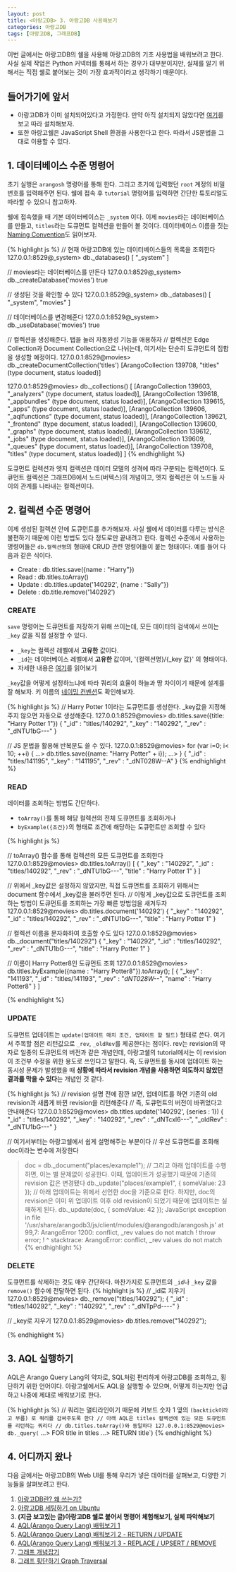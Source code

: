 ```yaml
---
layout: post
title: <아랑고DB> 3. 아랑고DB 사용해보기 
categories: 아랑고DB
tags: [아랑고DB, 그래프DB]
---
```

  
<div class="message">
이번 글에서는 아랑고DB의 쉘을 사용해 아랑고DB의 기초 사용법을 배워보려고 한다. 사실 실제 작업은 Python 커넥터를 통해서 하는 경우가 대부분이지만, 실체를 알기 위해서는 직접 쉘로 붙어보는 것이 가장 효과적이라고 생각하기 때문이다.
</div>

## 들어가기에 앞서
  - 아랑고DB가 이미 설치되어있다고 가정한다. 만약 아직 설치되지 않았다면 [여기](https://ud803.github.io/arangodb/2021/11/02/ArangoDB-2/)를 보고 따라 설치해보자.
  - 또한 아랑고쉘은 JavaScript Shell 환경을 사용한다고 한다. 따라서 JS문법을 그대로 이용할 수 있다.
  
## 1. 데이터베이스 수준 명령어
  초기 실행은 `arangosh` 명령어를 통해 한다. 그리고 초기에 입력했던 `root` 계정의 비밀번호를 입력해주면 된다. 
  쉘에 접속 후 `tutorial` 명령어를 입력하면 간단한 튜토리얼도 따라할 수 있으니 참고하자.
  
  쉘에 접속했을 때 기본 데이터베이스는 `_system` 이다. 이제 `movies`라는 데이터베이스를 만들고, `titles`라는 도큐먼트 컬렉션을 만들어 볼 것이다.
  데이터베이스 이름을 짓는 [Naming Convention](https://www.arangodb.com/docs/stable/data-modeling-naming-conventions-database-names.html)도 읽어보자.
  
{% highlight js %}
// 현재 아랑고DB에 있는 데이터베이스들의 목록을 조회한다 
127.0.0.1:8529@_system> db._databases()
[ 
  "_system" 
]

// movies라는 데이터베이스를 만든다
127.0.0.1:8529@_system> db._createDatabase('movies')
true

// 생성된 것을 확인할 수 있다
127.0.0.1:8529@_system> db._databases()
[ 
  "_system", 
  "movies" 
]

// 데이터베이스를 변경해준다
127.0.0.1:8529@_system> db._useDatabase('movies')
true

// 컬렉션을 생성해준다. 탭을 눌러 자동완성 기능을 애용하자
// 컬렉션은 Edge Collection과 Document Collection으로 나뉘는데, 여기서는 단순히 도큐먼트의 집합을 생성할 예정이다.
127.0.0.1:8529@movies> db._createDocumentCollection('titles')
[ArangoCollection 139708, "titles" (type document, status loaded)]

127.0.0.1:8529@movies> db._collections()
[ 
  [ArangoCollection 139603, "_analyzers" (type document, status loaded)], 
  [ArangoCollection 139618, "_appbundles" (type document, status loaded)], 
  [ArangoCollection 139615, "_apps" (type document, status loaded)], 
  [ArangoCollection 139606, "_aqlfunctions" (type document, status loaded)], 
  [ArangoCollection 139621, "_frontend" (type document, status loaded)], 
  [ArangoCollection 139600, "_graphs" (type document, status loaded)], 
  [ArangoCollection 139612, "_jobs" (type document, status loaded)], 
  [ArangoCollection 139609, "_queues" (type document, status loaded)], 
  [ArangoCollection 139708, "titles" (type document, status loaded)] 
]
{% endhighlight %}

도큐먼트 컬렉션과 엣지 컬렉션은 데이터 모델의 성격에 따라 구분되는 컬렉션이다. 도큐먼트 컬렉션은 그래프DB에서 노드(버텍스)의 개념이고, 엣지 컬렉션은 이 노드들 사이의 관계를 나타내는 컬렉션이다.

## 2. 컬렉션 수준 명령어
이제 생성된 컬렉션 안에 도큐먼트를 추가해보자. 사실 쉘에서 데이터를 다루는 방식은 불편하기 때문에 이런 방법도 있다 정도로만 끝내려고 한다.
컬렉션 수준에서 사용하는 명령어들은 `db.컬렉션명`의 형태에 CRUD 관련 명령어들이 붙는 형태이다.
예를 들어 다음과 같은 식이다.
  - Create : db.titles.save({name : "Harry"})
  - Read : db.titles.toArray()
  - Update : db.titles.update('140292', {name : "Sally"})
  - Delete : db.title.remove('140292')
  
### CREATE 
`save` 명령어는 도큐먼트를 저장하기 위해 쓰이는데, 모든 데이터의 검색에서 쓰이는 `_key` 값을 직접 설정할 수 있다.
- `_key`는 컬렉션 레벨에서 **고유한** 값이다.
- `_id`는 데이터베이스 레벨에서 **고유한** 값이며, '{컬렉션명}/{_key 값}' 의 형태이다.
- 자세한 내용은 [여기](https://www.arangodb.com/docs/stable/appendix-glossary.html#document-revision)를 읽어보기
  
`_key`값을 어떻게 설정하느냐에 따라 쿼리의 효율이 하늘과 땅 차이이기 때문에 설계를 잘 해보자. 키 이름의 [네이밍 컨벤션](https://www.arangodb.com/docs/stable/data-modeling-naming-conventions-document-keys.html)도 확인해보자.
 
 {% highlight js %}
// Harry Potter 1이라는 도큐먼트를 생성한다. _key값을 지정해주지 않으면 자동으로 생성해준다.
127.0.0.1:8529@movies> db.titles.save({title: "Harry Potter 1"})
{ 
  "_id" : "titles/140292", 
  "_key" : "140292", 
  "_rev" : "_dNTU1bG---" 
}

// JS 문법을 활용해 반복문도 쓸 수 있다.
127.0.0.1:8529@movies> for (var i=0; i< 10; ++i) {
...> db.titles.save({name: "Harry Potter" + i});
...> }
{ 
  "_id" : "titles/141195", 
  "_key" : "141195", 
  "_rev" : "_dNT028W--A" 
}
{% endhighlight %}

### READ
데이터를 조회하는 방법도 간단하다.
  - `toArray()`를 통해 해당 컬렉션의 전체 도큐먼트를 조회하거나
  - `byExample({조건})`의 형태로 조건에 해당하는 도큐먼트만 조회할 수 있다
  
 {% highlight js %}

// toArray() 함수를 통해 컬렉션의 모든 도큐먼트를 조회한다
127.0.0.1:8529@movies> db.titles.toArray()
[ 
  { 
    "_key" : "140292", 
    "_id" : "titles/140292", 
    "_rev" : "_dNTU1bG---", 
    "title" : "Harry Potter 1" 
  } 
]

// 위에서 _key값은 설정하지 않았지만, 직접 도큐먼트를 조회하기 위해서는 document 함수에서 _key값을 불러주면 된다.
// 이렇게 _key값으로 도큐먼트를 조회하는 방법이 도큐먼트를 조회하는 가장 빠른 방법임을 새겨두자
127.0.0.1:8529@movies> db.titles.document('140292')
{ 
  "_key" : "140292", 
  "_id" : "titles/140292", 
  "_rev" : "_dNTU1bG---", 
  "title" : "Harry Potter 1" 
}

// 컬렉션 이름을 문자화하여 호출할 수도 있다
127.0.0.1:8529@movies> db._document("titles/140292")
{ 
  "_key" : "140292", 
  "_id" : "titles/140292", 
  "_rev" : "_dNTU1bG---", 
  "title" : "Harry Potter 1" 
}
 
// 이름이 Harry Potter8인 도큐먼트 조회
127.0.0.1:8529@movies> db.titles.byExample({name : "Harry Potter8"}).toArray();
[ 
  { 
    "_key" : "141193", 
    "_id" : "titles/141193", 
    "_rev" : "_dNT028W--_", 
    "name" : "Harry Potter8" 
  } 
]

{% endhighlight %}

### UPDATE
도큐먼트 업데이트는 `update(업데이트 매치 조건, 업데이트 할 필드)` 형태로 쓴다. 여기서 주목할 점은 리턴값으로 `_rev`, `_oldRev`를 제공한다는 점이다. 
rev는 revision의 약자로 일종의 도큐먼트의 버전과 같은 개념인데, 아랑고쉘의 tutorial에서는 이 revision 이 조건부 수정을 위한 용도로 쓰인다고 말한다. 즉, 도큐먼트를 동시에 업데이트 하는 동시성 문제가 발생했을 때 **상황에 따라서 revision 개념을 사용하면 의도하지 않았던 결과를 막을 수 있다**는 개념인 것 같다. 
 
 {% highlight js %}
// revision 설명 전에 잠깐 보면, 업데이트를 하면 기존의 old revision과 새롭게 바뀐 revision을 리턴해준다
// 즉, 도큐먼트의 버전이 바뀌었다고 안내해준다
127.0.0.1:8529@movies> db.titles.update('140292', {series : 1})
{ 
  "_id" : "titles/140292", 
  "_key" : "140292", 
  "_rev" : "_dNTcxl6---", 
  "_oldRev" : "_dNTU1bG---" 
}
  
// 여기서부터는 아랑고쉘에서 쉽게 설명해주는 부분이다
// 우선 도큐먼트를 조회해 doc이라는 변수에 저장한다
 > doc = db._document("places/example1");
// 그리고 아래 업데이트를 수행하면, 이는 별 문제없이 성공한다. 이때, 업데이트가 성공했기 때문에 기존의 revision 값은 변경됐다 
> db._update("places/example1", { someValue: 23 });
// 아래 업데이트는 위에서 선언한 doc을 기준으로 한다. 하지만, doc의 revision은 이미 위 업데이트 이후 old revision이 되었기 때문에 업데이트는 실패하게 된다. 
> db._update(doc, { someValue: 42 });
JavaScript exception in file '/usr/share/arangodb3/js/client/modules/@arangodb/arangosh.js' at 99,7: ArangoError 1200: conflict, _rev values do not match
!      throw error;
!      ^
stacktrace: ArangoError: conflict, _rev values do not match
{% endhighlight %}

### DELETE
도큐먼트를 삭제하는 것도 매우 간단하다. 마찬가지로 도큐먼트의 `_id`나 `_key` 값을 `remove()` 함수에 전달하면 된다.
{% highlight js %}
// _id로 지우기
127.0.0.1:8529@movies> db._remove("titles/140292");
{ 
  "_id" : "titles/140292", 
  "_key" : "140292", 
  "_rev" : "_dNTpPd----" 
}
  
// _key로 지우기
127.0.0.1:8529@movies> db.titles.remove("140292");
  
{% endhighlight %}

## 3. AQL 실행하기
AQL은 Arango Query Lang의 약자로, SQL처럼 편리하게 아랑고DB를 조회하고, 횡단하기 위한 언어이다. 아랑고쉘에서도 AQL을 실행할 수 있으며, 어떻게 하는지만 언급하고 나중에 제대로 배워보기로 한다.
  
{% highlight js %}
// 쿼리는 멀티라인이기 때문에 키보드 숫자 1 옆의 `(backtick이라고 부름) 로 쿼리를 감싸주도록 한다
// 아래 AQL은 titles 컬렉션에 있는 모든 도큐먼트를 리턴하는 쿼리다
// db.titles.toArray()와 동일하다
127.0.0.1:8529@movies> db._query(`
...> FOR title in titles
...> RETURN title`)
{% endhighlight %}

## 4. 어디까지 왔나
다음 글에서는 아랑고DB의 Web UI를 통해 우리가 넣은 데이터를 살펴보고, 다양한 기능들을 살펴보려고 한다.

1. [아랑고DB란? 왜 쓰는가?](https://ud803.github.io/%EC%95%84%EB%9E%91%EA%B3%A0db/2021/10/31/ArangoDB-1-%EC%95%84%EB%9E%91%EA%B3%A0DB-%EC%95%8C%EC%95%84%EB%B3%B4%EA%B8%B0/)
2. [아랑고DB 세팅하기 on Ubuntu](https://ud803.github.io/%EC%95%84%EB%9E%91%EA%B3%A0db/2021/11/02/ArangoDB-2-%EC%95%84%EB%9E%91%EA%B3%A0DB-%EC%84%B8%ED%8C%85%ED%95%98%EA%B8%B0-on-Ubuntu/)
3. **(지금 보고있는 글)아랑고DB 쉘로 붙어서 명령어 체험해보기, 실체 파악해보기**
4. [AQL(Arango Query Lang) 배워보기 1](https://ud803.github.io/%EC%95%84%EB%9E%91%EA%B3%A0db/2021/11/07/ArangoDB-4-AQL-%EB%B0%B0%EC%9B%8C%EB%B3%B4%EA%B8%B0-1/)
5. [AQL(Arango Query Lang) 배워보기 2 - RETURN / UPDATE](https://ud803.github.io/%EC%95%84%EB%9E%91%EA%B3%A0db/2021/11/10/ArangoDB-5-AQL-%EB%B0%B0%EC%9B%8C%EB%B3%B4%EA%B8%B0-2/)
6. [AQL(Arango Query Lang) 배워보기 3 - REPLACE / UPSERT / REMOVE](https://ud803.github.io/%EC%95%84%EB%9E%91%EA%B3%A0db/2021/11/14/ArangoDB-6-AQL-%EB%B0%B0%EC%9B%8C%EB%B3%B4%EA%B8%B0-3/)
7. [그래프 개념잡기](https://ud803.github.io/%EC%95%84%EB%9E%91%EA%B3%A0db/2021/11/23/ArangoDB-7-%EA%B7%B8%EB%9E%98%ED%94%84-%EA%B0%9C%EB%85%90-%EC%9E%A1%EA%B8%B0/)
8. [그래프 횡단하기 Graph Traversal](https://ud803.github.io/%EC%95%84%EB%9E%91%EA%B3%A0db/2021/12/05/ArangoDB-8-%EA%B7%B8%EB%9E%98%ED%94%84-%ED%9A%A1%EB%8B%A8%ED%95%98%EA%B8%B0-Graph-Traversal/)
